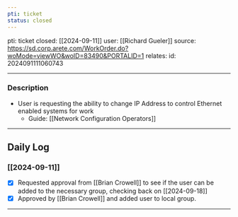 ```yaml
---
pti: ticket
status: closed
---
```

pti: ticket 
closed: [[2024-09-11]]
user: [[Richard Gueler]]
source: https://sd.corp.arete.com/WorkOrder.do?woMode=viewWO&woID=83490&PORTALID=1
relates: 
id: 2024091111060743

---
### Description
- User is requesting the ability to change IP Address to control Ethernet enabled systems for work
	- Guide: [[Network Configuration Operators]]
---
## Daily Log
### [[2024-09-11]]
- [x] Requested approval  from [[Brian Crowell]] to see if the user can be added to the necessary group, checking back on [[2024-09-18]]
- [x] Approved by [[Brian Crowell]] and added user to local group.
---




